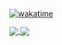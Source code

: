 [![wakatime](https://wakatime.com/badge/user/e5bf2bba-aad0-4b71-8a96-2071c4c4d7b0.svg)](https://wakatime.com/@e5bf2bba-aad0-4b71-8a96-2071c4c4d7b0)

<a href="https://github.com/dugagjin">
  <img align="center" src="https://github-readme-stats-theta-sable-79.vercel.app/api?username=dugagjin&count_private=true&show_icons=true&include_all_commits=true&theme=dracula&show=reviews,prs_merged,prs_merged_percentage" />
</a>
<a href="https://github.com/dugagjin">
  <img align="center" src="https://github-readme-stats-theta-sable-79.vercel.app/api/top-langs/?username=dugagjin&count_private=true&layout=compact&theme=dracula&langs_count=6" />
</a>
